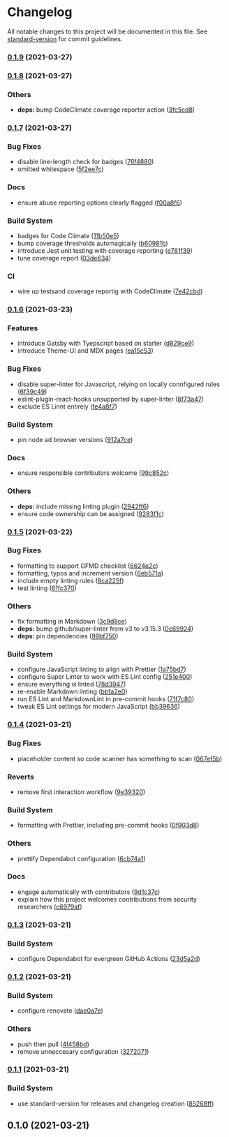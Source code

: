 # Changelog

All notable changes to this project will be documented in this file. See [standard-version](https://github.com/conventional-changelog/standard-version) for commit guidelines.

### [0.1.9](https://github.com/grendel-consulting/risen-world/compare/v0.1.8...v0.1.9) (2021-03-27)

### [0.1.8](https://github.com/grendel-consulting/risen-world/compare/v0.1.7...v0.1.8) (2021-03-27)


### Others

* **deps:** bump CodeClimate coverage reporter action ([3fc5cd8](https://github.com/grendel-consulting/risen-world/commit/3fc5cd88c8955f37a084e72e7063e8f75a612e38))

### [0.1.7](https://github.com/grendel-consulting/risen-world/compare/v0.1.6...v0.1.7) (2021-03-27)


### Bug Fixes

* disable line-length check for badges ([76f4880](https://github.com/grendel-consulting/risen-world/commit/76f488033f5cec94c19307eacb2694befbe662c5))
* omitted whitespace ([5f2ee7c](https://github.com/grendel-consulting/risen-world/commit/5f2ee7c918822315838e38e45eb9cd60a23ce210))


### Docs

* ensure abuse reporting options clearly flagged ([f00a8f6](https://github.com/grendel-consulting/risen-world/commit/f00a8f63644d9e651921e62a3816354898b30f16))


### Build System

* badges for Code Climate ([11b50e5](https://github.com/grendel-consulting/risen-world/commit/11b50e578fcede64045c1249ba5523c4a0fd44ea))
* bump coverage thresholds automagically ([b60981b](https://github.com/grendel-consulting/risen-world/commit/b60981be8e9b485b8260b162e865d034f46700ee))
* introduce Jest unit testing with coverage reporting ([e781f39](https://github.com/grendel-consulting/risen-world/commit/e781f3947025767e59e17bc2e310f304ea2f4c89))
* tune coverage report ([03de634](https://github.com/grendel-consulting/risen-world/commit/03de634fa8d4600e1b5189b343f9e51ff90acebb))


### CI

* wire up testsand coverage reportig with CodeClimate ([7e42cbd](https://github.com/grendel-consulting/risen-world/commit/7e42cbd87833761031860182f9d09368cfe287c4))

### [0.1.6](https://github.com/grendel-consulting/risen-world/compare/v0.1.5...v0.1.6) (2021-03-23)


### Features

* introduce Gatsby with Tyepscript based on starter ([d829ce9](https://github.com/grendel-consulting/risen-world/commit/d829ce9d9f9e216d5dc7d34de0adf1cf73171c96))
* introduce Theme-UI and MDX pages ([ea15c53](https://github.com/grendel-consulting/risen-world/commit/ea15c5372ede479bab428f1e1199aa2be3cc6900))


### Bug Fixes

* disable super-linter for Javascript, relying on locally connfigured rules ([6f39c49](https://github.com/grendel-consulting/risen-world/commit/6f39c49814e54eb0cc3d33a7c23401feec590f5f))
* eslint-plugin-react-hooks unsupported by super-linter ([8f73a47](https://github.com/grendel-consulting/risen-world/commit/8f73a47f87b349ddb72545f599c4203a4d65bb4b))
* exclude ES Linnt entirely ([fe4a8f7](https://github.com/grendel-consulting/risen-world/commit/fe4a8f7e62aab23c51d4d383941a668b0fc89594))


### Build System

* pin node ad browser versions ([912a7ce](https://github.com/grendel-consulting/risen-world/commit/912a7ce6d1f62b680fe09f39b809a5f8cef3ad84))


### Docs

* ensure responsible contributors welcome ([99c852c](https://github.com/grendel-consulting/risen-world/commit/99c852cdc064e1ec7f01e350f7cfd55175b26b2d))


### Others

* **deps:** include missing linting plugin ([2942ff6](https://github.com/grendel-consulting/risen-world/commit/2942ff67949e830ed578de36d7e1f2962dae6ab2))
* ensure code ownership can be assigned ([9283f1c](https://github.com/grendel-consulting/risen-world/commit/9283f1c07210d858f42bbd2405c34d951f23fc1b))

### [0.1.5](https://github.com/grendel-consulting/risen-world/compare/v0.1.4...v0.1.5) (2021-03-22)


### Bug Fixes

* formatting to support GFMD checklist ([6624e2c](https://github.com/grendel-consulting/risen-world/commit/6624e2c162961083f1d31433a2b630968448be74))
* formatting, typos and increment version ([6eb571a](https://github.com/grendel-consulting/risen-world/commit/6eb571afbaf07caab981c426e977c238e6cf7cc4))
* include empty linting rules ([8ca225f](https://github.com/grendel-consulting/risen-world/commit/8ca225f9a9bfe67daa6f178c91705eb7e107b52a))
* test linting ([61fc370](https://github.com/grendel-consulting/risen-world/commit/61fc37074e8e89e0033f0e8da4ddce69cf8ec0f5))


### Others

* fix formatting in Markdown ([3c9d8ce](https://github.com/grendel-consulting/risen-world/commit/3c9d8ce855b9da5ad955287b268f264ae137318d))
* **deps:** bump github/super-linter from v3 to v3.15.3 ([0c69924](https://github.com/grendel-consulting/risen-world/commit/0c6992407fccc0fba34572ea70d0421a7b80b2ae))
* **deps:** pin dependencies ([99bf750](https://github.com/grendel-consulting/risen-world/commit/99bf750e7df6de76c7d9767d0bf0836277854ba7))


### Build System

* configure JavaScript linting to align with Prettier ([1a75bd7](https://github.com/grendel-consulting/risen-world/commit/1a75bd779a0f61be6d0d48c19ccf9530487bf886))
* configure Super Linter to work with ES Lint config ([251e400](https://github.com/grendel-consulting/risen-world/commit/251e400618c4e6cedbb10dc81575edc031bdb786))
* ensure everything is linted ([78d3947](https://github.com/grendel-consulting/risen-world/commit/78d394771b7f53ac33dcaf7c1ed11cfcf1f256e5))
* re-enable Markdown linting ([bbfa2e0](https://github.com/grendel-consulting/risen-world/commit/bbfa2e06a2ee5587a7b42f898b28319b6823fc38))
* run ES Lint and MarkdownLint in pre-commit hooks ([71f7c80](https://github.com/grendel-consulting/risen-world/commit/71f7c802de086894aa64e5915adeab7108f56ac3))
* tweak ES Lint settings for modern JavaScript ([bb39636](https://github.com/grendel-consulting/risen-world/commit/bb39636e36cd18af0abb522ebdb5f57f78bd235c))

### [0.1.4](https://github.com/grendel-consulting/risen-world/compare/v0.1.3...v0.1.4) (2021-03-21)


### Bug Fixes

* placeholder content so code scanner has something to scan ([067ef5b](https://github.com/grendel-consulting/risen-world/commit/067ef5b75d51a60945b5b1375052c607f2294007))


### Reverts

* remove first interaction workflow ([9e39320](https://github.com/grendel-consulting/risen-world/commit/9e393209f8c3fa1af0163dd45c356cb436541e6a))


### Build System

* formatting with Prettier, including pre-commit hooks ([0f903d8](https://github.com/grendel-consulting/risen-world/commit/0f903d837b121a21d257bfd2897362703a4dbb2f))


### Others

* prettify Dependabot configuration ([6cb74a1](https://github.com/grendel-consulting/risen-world/commit/6cb74a19b6801c1bdf9895e1000574eb2923bcfd))


### Docs

* engage automatically with contributors ([9d1c37c](https://github.com/grendel-consulting/risen-world/commit/9d1c37c1d91d34903f7aeafc15b7a27e6ca7cd2e))
* explain how this project welcomes contributions from security researchers ([c6979af](https://github.com/grendel-consulting/risen-world/commit/c6979afa452af610d2e6e1dd1c19e39036957573))

### [0.1.3](https://github.com/grendel-consulting/risen-world/compare/v0.1.2...v0.1.3) (2021-03-21)


### Build System

* configure Dependabot for evergreen GitHub Actions ([23d5a2d](https://github.com/grendel-consulting/risen-world/commit/23d5a2d103521c9c189ae088cc01d1ffe7b17082))

### [0.1.2](https://github.com/grendel-consulting/risen-world/compare/v0.1.1...v0.1.2) (2021-03-21)


### Build System

* configure renovate ([dae0a7e](https://github.com/grendel-consulting/risen-world/commit/dae0a7e975f7ad8250d38d0eb0d1d15643349c44))


### Others

* push then pull ([4f458bd](https://github.com/grendel-consulting/risen-world/commit/4f458bddabbf607cd711ae90e8110dd5656610a6))
* remove unneccesary configuration ([3272071](https://github.com/grendel-consulting/risen-world/commit/3272071adf69111d59a4dceaa6aef8f05e52cd9d))

### [0.1.1](https://github.com/grendel-consulting/risen-world/compare/v0.1.0...v0.1.1) (2021-03-21)


### Build System

* use standard-version for releases and changelog creation ([85268ff](https://github.com/grendel-consulting/risen-world/commit/85268ff9f9cbb4867fa95b120ce0f24f7fa00b53))

## 0.1.0 (2021-03-21)
